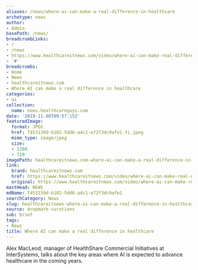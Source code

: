 ```yaml
---
aliases: /news/where-ai-can-make-a-real-difference-in-healthcare
archetype: news
author:
- Admin
basePath: /news/
breadcrumbLinks:
- /
- /news
- https://www.healthcareitnews.com/video/where-ai-can-make-real-difference-healthcare
- '#'
breadcrumbs:
- Home
- News
- healthcareitnews.com
- Where AI can make a real difference in healthcare
categories:
- ai
collection:
  name: news.healthcareguys.com
date: '2019-11-08T09:57:15Z'
featuredImage:
  format: JPEG
  href: f453139d-b102-5dd6-a4c1-e72f3dc9afe1-fi.jpeg
  mime_type: image/jpeg
  size:
  - 1280
  - 720
imagePath: healthcareitnews.com-where-ai-can-make-a-real-difference-in-healthcare
link:
  brand: healthcareitnews.com
  href: https://www.healthcareitnews.com/video/where-ai-can-make-real-difference-healthcare
  original: https://www.healthcareitnews.com/video/where-ai-can-make-real-difference-healthcare
mastHead: NEWS
mdName: f453139d-b102-5dd6-a4c1-e72f3dc9afe1
searchCategory: News
slug: healthcareitnews-where-ai-can-make-a-real-difference-in-healthcare
source: dropmark-curations
sub: brief
tags:
- News
title: Where AI can make a real difference in healthcare
---
```


Alex MacLeod, manager of HealthShare Commercial Initiatives at InterSystems, talks about the key areas where AI is expected to advance healthcare in the coming years.